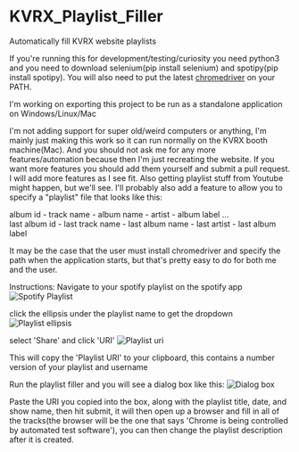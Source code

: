 # KVRX_Playlist_Filler
Automatically fill KVRX website playlists

If you're running this for development/testing/curiosity you need python3 and you need to download selenium(pip install selenium) and spotipy(pip install spotipy). You will also need to put the latest [chromedriver](https://chromedriver.storage.googleapis.com/index.html?path=2.31/) on your PATH. 

I'm working on exporting this project to be run as a standalone application on Windows/Linux/Mac

I'm not adding support for super old/weird computers or anything, I'm mainly just making this work so it can run normally on the KVRX booth machine(Mac). And you should not ask me for any more features/automation because then I'm just recreating the website. If you want more features you should add them yourself and submit a pull request. I will add more features as I see fit. 
Also getting playlist stuff from Youtube might happen, but we'll see. I'll probably also add a feature to allow you to specify a "playlist" file that looks like this:

  album id - track name - album name - artist - album label 
  ...    
  last album id - last track name - last album name - last artist - last album label  


It may be the case that the user must install chromedriver and specify the path when the application starts, but that's pretty easy to do for both me and the user. 

Instructions:
Navigate to your spotify playlist on the spotify app
![Spotify Playlist](http://i.imgur.com/IDUXcSW.png)

click the ellipsis under the playlist name to get the dropdown
![Playlist ellipsis](http://i.imgur.com/MkkAKBz.png)

select 'Share' and click 'URI'
![Playlist uri](http://i.imgur.com/aPBdQOx.png)

This will copy the 'Playlist URI' to your clipboard, this contains a number version of your playlist and username

Run the playlist filler and you will see a dialog box like this:
![Dialog box](http://i.imgur.com/ItiD70o.png)

Paste the URI you copied into the box, along with the playlist title, date, and show name, then hit submit, it will then open up a browser and fill in all of the tracks(the browser will be the one that says 'Chrome is being controlled by automated test software'), you can then change the playlist description after it is created. 
